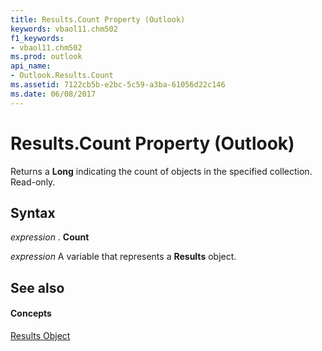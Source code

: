 ```yaml
---
title: Results.Count Property (Outlook)
keywords: vbaol11.chm502
f1_keywords:
- vbaol11.chm502
ms.prod: outlook
api_name:
- Outlook.Results.Count
ms.assetid: 7122cb5b-e2bc-5c59-a3ba-61056d22c146
ms.date: 06/08/2017
---
```



# Results.Count Property (Outlook)

Returns a  **Long** indicating the count of objects in the specified collection. Read-only.


## Syntax

 _expression_ . **Count**

 _expression_ A variable that represents a **Results** object.


## See also


#### Concepts


[Results Object](results-object-outlook.md)

